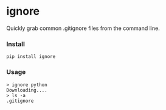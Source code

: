 ignore
======

Quickly grab common .gitignore files from the command line.

### Install

    pip install ignore

### Usage

    > ignore python
    Downloading....
    > ls -a
    .gitignore
